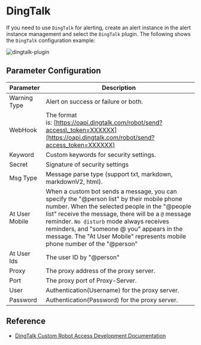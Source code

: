 # DingTalk

If you need to use `DingTalk` for alerting, create an alert instance in the alert instance management and select the `DingTalk` plugin. The following shows the `DingTalk` configuration example:

![dingtalk-plugin](/img/alert/dingtalk-plugin.png)

## Parameter Configuration

| **Parameter** | **Description** |
| --- | --- |
| Warning Type | Alert on success or failure or both. |
| WebHook | The format is: [https://oapi.dingtalk.com/robot/send?access\_token=XXXXXX](https://oapi.dingtalk.com/robot/send?access_token=XXXXXX) |
| Keyword | Custom keywords for security settings. |
| Secret | Signature of security settings   |
| Msg Type | Message parse type (support txt, markdown, markdownV2, html). |
| At User Mobile | When a custom bot sends a message, you can specify the "@person list" by their mobile phone number. When the selected people in the "@people list" receive the message, there will be a `@` message reminder. `No disturb` mode always receives reminders, and "someone @ you" appears in the message. The "At User Mobile" represents mobile phone number of the "@person" |
| At User Ids | The user ID by "@person" |
| Proxy | The proxy address of the proxy server. |
| Port | The proxy port of Proxy-Server. |
| User | Authentication(Username) for the proxy server. |
| Password | Authentication(Password) for the proxy server. |

## Reference
- [DingTalk Custom Robot Access Development Documentation](https://open.dingtalk.com/document/robots/custom-robot-access) 
